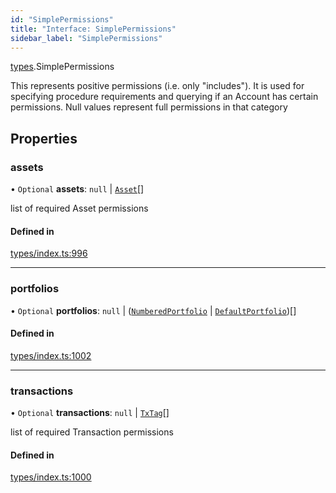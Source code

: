 ```yaml
---
id: "SimplePermissions"
title: "Interface: SimplePermissions"
sidebar_label: "SimplePermissions"
---
```


[types](../../../modules/Types/Types.md).SimplePermissions

This represents positive permissions (i.e. only "includes"). It is used
  for specifying procedure requirements and querying if an Account has certain
  permissions. Null values represent full permissions in that category

## Properties

### assets

• `Optional` **assets**: ``null`` \| [`Asset`](../../../classes/API/Entities/Asset/Asset.md)[]

list of required Asset permissions

#### Defined in

[types/index.ts:996](https://github.com/PolymeshAssociation/polymesh-sdk/blob/31fdce23/src/types/index.ts#L996)

___

### portfolios

• `Optional` **portfolios**: ``null`` \| ([`NumberedPortfolio`](../../../classes/API/Entities/NumberedPortfolio/NumberedPortfolio.md) \| [`DefaultPortfolio`](../../../classes/API/Entities/DefaultPortfolio/DefaultPortfolio.md))[]

#### Defined in

[types/index.ts:1002](https://github.com/PolymeshAssociation/polymesh-sdk/blob/31fdce23/src/types/index.ts#L1002)

___

### transactions

• `Optional` **transactions**: ``null`` \| [`TxTag`](../../../modules/Generated/Types/Types.md#txtag)[]

list of required Transaction permissions

#### Defined in

[types/index.ts:1000](https://github.com/PolymeshAssociation/polymesh-sdk/blob/31fdce23/src/types/index.ts#L1000)
